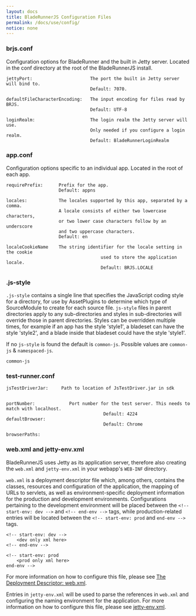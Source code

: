 ```yaml
---
layout: docs
title: BladeRunnerJS Configuration Files
permalink: /docs/use/config/
notice: none
---
```


### brjs.conf

Configuration options for BladeRunner and the built in Jetty server. Located in the conf directory at the root of the BladeRunnerJS install.

```
jettyPort:						The port the built in Jetty server will bind to.
								Default: 7070.

defaultFileCharacterEncoding:	The input encoding for files read by BRJS.
								Default: UTF-8

loginRealm:						The login realm the Jetty server will use.
								Only needed if you configure a login realm.
								Default: BladeRunnerLoginRealm
```

### app.conf

Configuration options specific to an individual app. Located in the root of each app.

```
requirePrefix:		Prefix for the app.
                	Default: appns

locales:        	The locales supported by this app, separated by a comma.
                	A locale consists of either two lowercase characters,
                	or two lower case characters follow by an underscore
                	and two uppercase characters.
                	Default: en

localeCookieName	The string identifier for the locale setting in the cookie
									used to store the application locale.
									Default: BRJS.LOCALE
```


### .js-style

`.js-style` contains a single line that specifies the JavaScript coding style for a directory,
	for use by AssetPlugins to determine which type of SourceModule to create for each source file.
`js-style` files in parent directories apply to any sub-directories and styles in sub-directories will override those in parent directories.
Styles can be overridden multiple times, for example if an app has the style 'style1', a bladeset can have the style 'style2',
	and a blade inside that bladeset could have the style 'style1'.

If no `js-style` is found the default is `common-js`.  Possible values are `common-js` &amp; `namespaced-js`.

```
common-js
```

### test-runner.conf

```
jsTestDriverJar:	 Path to location of JsTestDriver.jar in sdk


portNumber:				Port number for the test server. This needs to match with localhost.
									 Default: 4224
defaultBrowser:
									 Default: Chrome

browserPaths:

```

### web.xml and jetty-env.xml

BladeRunnerJS uses Jetty as its application server, therefore also creating the `web.xml` and `jetty-env.xml` in your webapp's `WEB-INF` directory. 

`web.xml` is a deployment descriptor file which, among others, contains the classes, resources and configuration of the application, the mapping of URLs to servlets, as well as environment-specific deployment information for the production and development environments. Configurations pertaining to the development environment will be placed between the `<!-- start-env: dev -->` and `<!-- end-env -->` tags, while production-related entries will be located between the `<!-- start-env: prod` and `end-env -->` tags.

```
<!-- start-env: dev -->
	<dev only xml here>
<!-- end-env -->

<!-- start-env: prod
	<prod only xml here>
end-env -->
```

For more information on how to configure this file, please see [The Deployment Descriptor: web.xml](https://cloud.google.com/appengine/docs/java/config/webxml).

Entries in `jetty-env.xml` will be used to parse the references in `web.xml` and configuring the naming environment for the application. For more information on how to configure this file, please see [jetty-env.xml](http://www.eclipse.org/jetty/documentation/9.2.1.v20140609/jetty-env-xml.html).